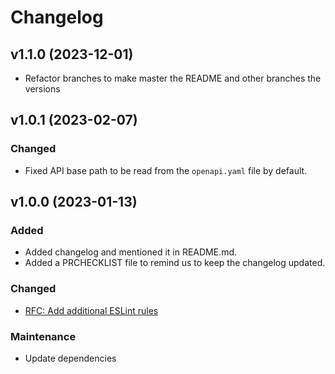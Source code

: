 # Changelog

## v1.1.0 (2023-12-01)

* Refactor branches to make master the README and other branches the versions

## v1.0.1 (2023-02-07)

### Changed

* Fixed API base path to be read from the `openapi.yaml` file by default.

## v1.0.0 (2023-01-13)

### Added

* Added changelog and mentioned it in README.md.
* Added a PRCHECKLIST file to remind us to keep the changelog updated.

### Changed

* [RFC: Add additional ESLint rules](https://bitbucket.org/thisisdone/express-openapi-scaffold/pull-requests/9)

### Maintenance

* Update dependencies